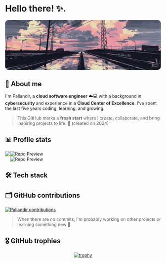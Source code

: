 # Hello there! ✨.

<img src="./railroad.png"/>
<div>



## 🧭 About me

I'm Pallandir, a **cloud software engineer** ☁️💻 with a background in **cybersecurity** and experience in a **Cloud Center of Excellence**. I’ve spent the last five years coding, learning, and growing.

> This GitHub marks a **fresh start** where I create, collaborate, and bring inspiring projects to life. 🚀 (created on 2024)

</div>

## 📊 Profile stats

<div style="display: flex; flex-direction: row;">
<img src="https://github-readme-stats.vercel.app/api?username=pallandir&bg_color=24273a&text_color=cad3f5&icon_color=c6a0f6&title_color=8bd5ca" />

<div style="display: flex; flex-direction: column">
<img src="https://github-readme-stats.vercel.app/api/pin/?username=pallandir&repo=git-primer&bg_color=24273a&text_color=cad3f5&icon_color=c6a0f6&title_color=8bd5ca" alt="Repo Preview">
<img src="https://github-readme-stats.vercel.app/api/pin/?username=pallandir&repo=leetcode&bg_color=24273a&text_color=cad3f5&icon_color=c6a0f6&title_color=8bd5ca" alt="Repo Preview">
</div>
</div>



<!-- <div style="display: flex; flex-direction: row;">
  <img style="height: auto; width: 55%; margin-right:8px;" src="https://github-readme-stats-salesp07.vercel.app/api?username=pallandir&count_private=true&show_icons=true&theme=react&rank_icon=github&border_radius=10" alt="readme stats" />

<img style="height: auto; width: 40%;" src="https://github-readme-stats-salesp07.vercel.app/api/top-langs/?username=pallandir&hide=HTML&langs_count=8&layout=compact&theme=react&border_radius=10&size_weight=0.5&count_weight=0.5&exclude_repo=github-readme-stats" alt="top langs" />
</div> -->

## 🛠️ Tech stack



## 🗂️ GitHub contributions

<a href="#"><img alt="Pallandir contributions" src="https://github-readme-activity-graph.vercel.app/graph/?username=pallandir&bg_color=24273a&color=8bd5ca&line=cad3f5&point=FFFFFF&hide_border=true" /></a>

> When there are no commits, I'm probably working on other projects or learning something new 🤭.


## 🎖️ GitHub trophies

<div align="center">

[![trophy](https://github-profile-trophy.vercel.app/?username=pallandir&theme=nord&column=4)](https://github.com/ryo-ma/github-profile-trophy)

</div>


